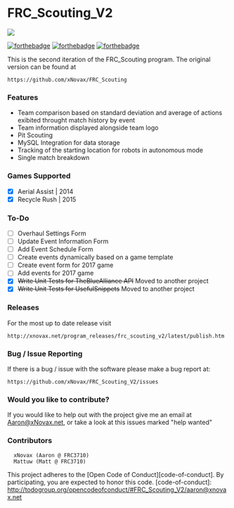 FRC_Scouting_V2
===============

![](http://xnovax.net/wp-content/uploads/2015/04/RecycleRush_Scouting_UI.png)

[![forthebadge](http://forthebadge.com/images/badges/gluten-free.svg)](http://forthebadge.com)
[![forthebadge](http://forthebadge.com/images/badges/powered-by-oxygen.svg)](http://forthebadge.com)
[![forthebadge](http://forthebadge.com/images/badges/designed-in-ms-paint.svg)](http://forthebadge.com)

  This is the second iteration of the FRC_Scouting program. The original version can be found at
  
  ```
  https://github.com/xNovax/FRC_Scouting
  ```
### Features
- Team comparison based on standard deviation and average of actions exibited throught match history by event
- Team information displayed alongside team logo
- Pit Scouting
- MySQL Integration for data storage
- Tracking of the starting location for robots in autonomous mode
- Single match breakdown
  
### Games Supported
- [x] Aerial Assist | 2014
- [x] Recycle Rush | 2015

### To-Do
  - [ ] Overhaul Settings Form
  - [ ] Update Event Information Form
  - [ ] Add Event Schedule Form
  - [ ] Create events dynamically based on a game template
  - [ ] Create event form for 2017 game
  - [ ] Add events for 2017 game
  - [x] ~~Write Unit Tests for TheBlueAlliance API~~ Moved to another project
  - [x] ~~Write Unit Tests for UsefulSnippets~~ Moved to another project

### Releases
For the most up to date release visit
```
http://xnovax.net/program_releases/frc_scouting_v2/latest/publish.htm
```

### Bug / Issue Reporting

If there is a bug / issue with the software please make a bug report at:
```
https://github.com/xNovax/FRC_Scouting_V2/issues
```

### Would you like to contribute?

If you would like to help out with the project give me an email at Aaron@xNovax.net, or take a look at this issues marked "help wanted"


### Contributors
```
  xNovax (Aaron @ FRC3710)
  Mattuw (Matt @ FRC3710)
```

This project adheres to the [Open Code of Conduct][code-of-conduct]. By participating, you are expected to honor this code.
[code-of-conduct]: http://todogroup.org/opencodeofconduct/#FRC_Scouting_V2/aaron@xnovax.net

